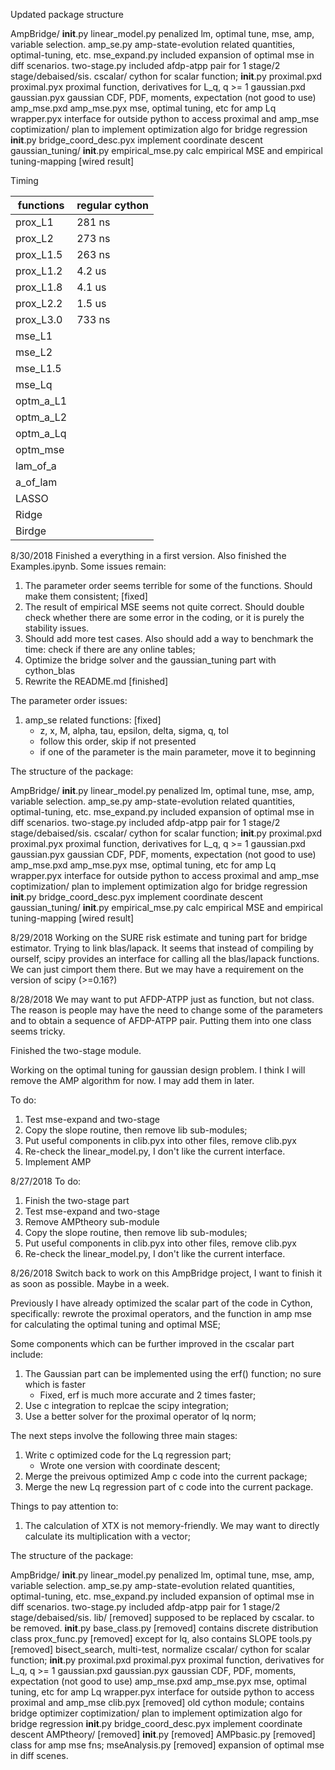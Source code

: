 Updated package structure

AmpBridge/
  __init__.py
  linear_model.py           penalized lm, optimal tune, mse, amp, variable selection.
  amp_se.py                 amp-state-evolution related quantities, optimal-tuning, etc.
  mse_expand.py             included expansion of optimal mse in diff scenarios.
  two-stage.py              included afdp-atpp pair for 1 stage/2 stage/debaised/sis.
  cscalar/                  cython for scalar function;
    __init__.py
    proximal.pxd
    proximal.pyx            proximal function, derivatives for L_q, q >= 1
    gaussian.pxd
    gaussian.pyx            gaussian CDF, PDF, moments, expectation (not good to use)
    amp_mse.pxd
    amp_mse.pyx             mse, optimal tuning, etc for amp Lq
    wrapper.pyx             interface for outside python to access proximal and amp_mse
  coptimization/            plan to implement optimization algo for bridge regression
    __init__.py
    bridge_coord_desc.pyx   implement coordinate descent
  gaussian_tuning/
    __init__.py
    empirical_mse.py        calc empirical MSE and empirical tuning-mapping [wired result]

Timing

| functions | regular cython |
| --------- | ------- |
| prox_L1   | 281 ns |
| prox_L2   | 273 ns |
| prox_L1.5 | 263 ns |
| prox_L1.2 | 4.2 us |
| prox_L1.8 | 4.1 us |
| prox_L2.2 | 1.5 us |
| prox_L3.0 | 733 ns |
| mse_L1    |  |
| mse_L2    |  |
| mse_L1.5  |  |
| mse_Lq    |  |
| optm_a_L1 |  |
| optm_a_L2 |  |
| optm_a_Lq |  |
| optm_mse  |  |
| lam_of_a  |  |
| a_of_lam  |  |
| LASSO     |  |
| Ridge     |  |
| Birdge    |  |

8/30/2018
Finished a everything in a first version. Also finished the Examples.ipynb. Some issues remain:
1. The parameter order seems terrible for some of the functions. Should make them consistent; [fixed]
2. The result of empirical MSE seems not quite correct. Should double check whether there are some error in the coding, or it is purely the stability issues.
3. Should add more test cases. Also should add a way to benchmark the time: check if there are any online tables;
4. Optimize the bridge solver and the gaussian_tuning part with cython_blas
5. Rewrite the README.md [finished]

The parameter order issues:
1. amp_se related functions: [fixed]
   * z, x, M, alpha, tau, epsilon, delta, sigma, q, tol
   * follow this order, skip if not presented
   * if one of the parameter is the main parameter, move it to beginning

The structure of the package:

AmpBridge/
  __init__.py
  linear_model.py           penalized lm, optimal tune, mse, amp, variable selection.
  amp_se.py                 amp-state-evolution related quantities, optimal-tuning, etc.
  mse_expand.py             included expansion of optimal mse in diff scenarios.
  two-stage.py              included afdp-atpp pair for 1 stage/2 stage/debaised/sis.
  cscalar/                  cython for scalar function;
    __init__.py
    proximal.pxd
    proximal.pyx            proximal function, derivatives for L_q, q >= 1
    gaussian.pxd
    gaussian.pyx            gaussian CDF, PDF, moments, expectation (not good to use)
    amp_mse.pxd
    amp_mse.pyx             mse, optimal tuning, etc for amp Lq
    wrapper.pyx             interface for outside python to access proximal and amp_mse
  coptimization/            plan to implement optimization algo for bridge regression
    __init__.py
    bridge_coord_desc.pyx   implement coordinate descent
  gaussian_tuning/
    __init__.py
    empirical_mse.py        calc empirical MSE and empirical tuning-mapping [wired result]


8/29/2018
Working on the SURE risk estimate and tuning part for bridge estimator. Trying to link blas/lapack. It seems that instead of compiling by ourself, scipy provides an interface for calling all the blas/lapack functions. We can just cimport them there. But we may have a requirement on the version of scipy (>=0.16?)

8/28/2018
We may want to put AFDP-ATPP just as function, but not class. The reason is people may have the need to change some of the parameters and to obtain a sequence of AFDP-ATPP pair. Putting them into one class seems tricky.

Finished the two-stage module.

Working on the optimal tuning for gaussian design problem. I think I will remove the AMP algorithm for now. I may add them in later.

To do:
1. Test mse-expand and two-stage
2. Copy the slope routine, then remove lib sub-modules;
3. Put useful components in clib.pyx into other files, remove clib.pyx
4. Re-check the linear_model.py, I don't like the current interface.
5. Implement AMP


8/27/2018
To do:
1. Finish the two-stage part
2. Test mse-expand and two-stage
3. Remove AMPtheory sub-module
4. Copy the slope routine, then remove lib sub-modules;
5. Put useful components in clib.pyx into other files, remove clib.pyx
6. Re-check the linear_model.py, I don't like the current interface.

8/26/2018
Switch back to work on this AmpBridge project, I want to finish it as soon as possible. Maybe in a week.

Previously I have already optimized the scalar part of the code in Cython, specifically: rewrote the proximal operators, and the function in amp mse for calculating the optimal tuning and optimal MSE;

Some components which can be further improved in the cscalar part include:
1. The Gaussian part can be implemented using the erf() function; no sure which is faster
   * Fixed, erf is much more accurate and 2 times faster;
2. Use c integration to replcae the scipy integration;
3. Use a better solver for the proximal operator of lq norm;


The next steps involve the following three main stages:
1. Write c optimized code for the Lq regression part;
   * Wrote one version with coordinate descent;
2. Merge the preivous optimized Amp c code into the current package;
3. Merge the new Lq regression part of c code into the current package.

Things to pay attention to:
1. The calculation of XTX is not memory-friendly. We may want to directly calculate its multiplication with a vector;

The structure of the package:

AmpBridge/
  __init__.py
  linear_model.py       penalized lm, optimal tune, mse, amp, variable selection.
  amp_se.py             amp-state-evolution related quantities, optimal-tuning, etc.
  mse_expand.py         included expansion of optimal mse in diff scenarios.
  two-stage.py          included afdp-atpp pair for 1 stage/2 stage/debaised/sis.
  lib/                  [removed] supposed to be replaced by cscalar. to be removed.
    __init__.py
    base_class.py       [removed] contains discrete distribution class
    prox_func.py        [removed] except for lq, also contains SLOPE
    tools.py            [removed] bisect_search, multi-test, normalize
  cscalar/              cython for scalar function;
    __init__.py
    proximal.pxd
    proximal.pyx        proximal function, derivatives for L_q, q >= 1
    gaussian.pxd
    gaussian.pyx        gaussian CDF, PDF, moments, expectation (not good to use)
    amp_mse.pxd
    amp_mse.pyx         mse, optimal tuning, etc for amp Lq
    wrapper.pyx         interface for outside python to access proximal and amp_mse
    clib.pyx            [removed] old cython module; contains bridge optimizer
  coptimization/        plan to implement optimization algo for bridge regression
    __init__.py
    bridge_coord_desc.pyx   implement coordinate descent
  AMPtheory/            [removed]
    __init__.py         [removed]
    AMPbasic.py         [removed] class for amp mse fns;
    mseAnalysis.py      [removed] expansion of optimal mse in diff scenes.

